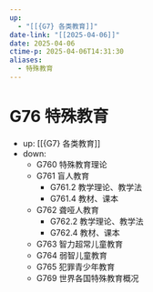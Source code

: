 ```yaml
---
up:
  - "[[{G7} 各类教育]]"
date-link: "[[2025-04-06]]"
date: 2025-04-06
ctime-p: 2025-04-06T14:31:30
aliases:
  - 特殊教育
---
```


# G76 特殊教育

- up: [[{G7} 各类教育]]
- down:	
	- G760 特殊教育理论
	- G761 盲人教育
		- G761.2 教学理论、教学法
		- G761.4 教材、课本
	- G762 聋哑人教育
		- G762.2 教学理论、教学法
		- G762.4 教材、课本
	- G763 智力超常儿童教育
	- G764 弱智儿童教育
	- G765 犯罪青少年教育
	- G769 世界各国特殊教育概况
	

